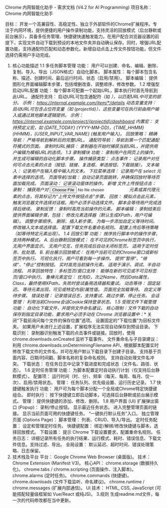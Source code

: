 Chrome 内网智能化助手 - 需求文档 (V4.2 for AI Programming)
项目名称： Chrome 内网智能化助手

目标： 开发一个高兼容性、高稳定性、独立于外部软件的Chrome扩展程序。专注于内网环境，提供便捷的用户操作录制功能，支持灵活的回放模式（后台静默或前台展示），具备多任务管理、快捷键快速触发能力。在用户配合浏览器设置的前提下，实现文件自动下载到预设的本地文件夹并自动确认保存。同时，增强URL配置功能，支持通配符匹配和动态参数化。新增自动点击上传文件按钮功能，但文件选择仍需用户手动完成。

1. 核心功能描述
1.1 多任务脚本管理
功能： 用户可以创建、命名、编辑、删除、复制、导入、导出（JSON格式）自动化脚本。
脚本属性： 每个脚本包含名称、描述、创建时间、最后运行时间、状态（启用/禁用）。
脚本编辑： 提供图形化界面编辑脚本步骤，包括增删改查、调整顺序、修改参数。
1.2 增强型启动URL配置
功能： 每个脚本可配置一个起始URL，脚本执行时首先导航到此URL。
通配符支持： 启动URL可包含通配符（如 *），以匹配URL中可变的部分。
示例： https://internal.example.com/item/*/details
动态变量支持： 启动URL可包含占位符变量（如 {projectId}），这些变量可在执行前由用户输入或通过其他脚本逻辑提供。
示例： https://internal.example.com/project/{projectId}/dashboard
内置宏： 支持预定义宏，如 {DATE_TODAY} (YYYY-MM-DD)，{TIME_HHMM} (HHMM)，{USER_INPUT_VAR_NAME} (触发用户输入)。
回放策略：
精确导航： 严格导航到解析后的完整URL。
通配符导航： 导航到第一个匹配通配符模式的页面。
录制时URL捕获： 录制器在开始时捕获当前URL，并提供用户编辑为模板URL的选项。
1.3 录制模块
功能： 录制用户在网页上的操作，并生成可编辑的自动化脚本步骤。
操作捕获类型：
点击事件： 记录用户对任何可点击元素的点击（按钮、链接、复选框、单选按钮、下载链接）。
文本输入： 记录用户在输入框中输入的文本。
下拉菜单选择： 记录用户在 select 元素中选择的选项。
页面导航/加载： 自动记录页面跳转，并确保回放时等待页面加载完成。
页面滚动： 记录滚动窗体的操作。
新增 文件上传按钮点击：
录制： 捕获用户对 <input type="file"> 元素或其代理元素的点击，将其标记为“上传文件按钮点击”步骤。
回放： 模拟点击此元素，触发浏览器文件选择对话框。用户必须手动选择文件。 脚本会等待用户完成选择后继续。
录制反馈： 录制时高亮当前操作的元素。
脚本编辑： 录制结束后提供界面编辑步骤，包括：
修改元素选择器（默认生成XPath，用户可编辑）。
调整步骤顺序。
删除、插入新步骤。
为每一步添加自定义等待时间。
修改输入文本或选择值。
配置下载文件名重命名规则。
配置上传后等待策略（如等待特定元素出现）。
1.4 回放引擎
功能： 按序执行脚本中的操作步骤，支持两种模式。
A. 后台静默回放模式：
在不可见的Chrome标签页中执行，无用户界面显示。
无用户交互，任务完成后自动关闭标签页。
适用于定时任务、批处理。
B. 前台展示回放模式：
在用户当前可见的Chrome窗口或新标签页中执行。
可视化执行，用户可看到每一步操作。
提供“暂停”、“继续”、“停止”控制按钮。
实时高亮当前操作元素。
适用于演示、调试、半自动流程。
共享回放特性：
多标签页/窗口支持： 能够在新的可见或不可见标签页/窗口中执行。
鲁棒元素定位： 优先ID，次之Name，然后Data属性，Class，最终使用XPath。失败时尝试备用选择器和重试。
动态等待：
固定延迟。
等待元素出现、可见或特定内容/属性值。
页面完全加载等待。
自定义等待步骤。
错误处理： 记录错误日志，支持重试、跳过步骤、停止任务。
会话管理： 利用当前Chrome会话Cookie保持登录状态。
1.5 受限文件下载管理
功能： 自动化下载文件，并提供文件命名建议。
核心限制：文件下载的自动保存到指定目录功能，要求用户必须手动在 Chrome 浏览器设置中：**
关闭“下载前询问每个文件的保存位置”选项。
设置固定的“下载位置”为目标文件夹。
如果用户未进行上述设置，扩展程序无法实现自动保存到预设目录。
下载识别： 录制器识别触发下载的点击事件或链接。回放时，使用 chrome.downloads.onCreated 监听下载事件。
文件重命名与子目录建议：
利用 chrome.downloads.onDeterminingFilename API，根据脚本配置实时修改下载文件的文件名，并可在用户默认下载目录下创建子目录。
支持基于页面内容、日期/时间戳、脚本名称的复杂命名规则。
支持自动处理文件名冲突。
下载状态： 在任务日志中记录下载进度和完成状态（文件名、路径、状态）。
1.6 定时任务管理
功能： 为脚本配置定时自动执行计划（仅支持后台静默模式）。
配置项： 运行时间（时、分）、频率（每天、每周、每月、仅一次）、启用/禁用状态。
管理： 任务队列、优先级设置、运行历史记录。
1.7 快捷键触发执行
功能： 用户可为每个脚本分配一个全局或Chrome特定快捷键组合。
即时执行： 按下快捷键立即启动脚本，可选择后台静默或前台展示模式。
管理： 提供快捷键的添加、修改、删除。
1.8 用户界面 (UI)
扩展弹出窗口 (Popup)：
录制/停止按钮。
显示最近任务状态。
进入完整管理页面的链接。
显示当前页面可用的快捷键任务。
“一键执行默认任务”入口。
独立管理页面 (Options Page)：
脚本管理： 列表、CRUD、导入/导出。
定时任务配置： 设定和管理定时任务。
快捷键配置： 绑定/解绑/修改快捷键与脚本，选择回放模式。
下载设置： 提示 Chrome 下载设置要求，配置重命名规则。
任务日志： 详细记录所有任务的执行结果、运行模式、耗时、错误信息、下载文件信息。支持过滤、导出。
全局设置： 默认延迟、超时时间、错误处理策略、日志保留。
2. 技术栈及平台
平台： Google Chrome Web Browser (桌面版)。
技术： Chrome Extension (Manifest V3)。
核心API：
chrome.storage (数据持久化)。
chrome.tabs / chrome.scripting (页面操作、注入脚本)。
chrome.alarms (定时任务)。
chrome.commands (快捷键)。
chrome.downloads (文件下载监听、命名建议)。
chrome.runtime / chrome.messages (扩展内部通信)。
UI 技术： HTML, CSS, JavaScript (可能搭配轻量级框架如 Vue/React 或纯JS)。
3.规则
生成readme.md文件，每一次的代码修改都在当中更新。